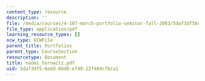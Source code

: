 ```yaml
---
content_type: resource
description: ''
file: /media/courses/4-107-march-portfolio-seminar-fall-2003/5daf3df56edd86d0ef4822f404cfbca1_naomi_horowitz.pdf
file_type: application/pdf
learning_resource_types: []
ocw_type: OCWFile
parent_title: Portfolios
parent_type: CourseSection
resourcetype: Document
title: naomi_horowitz.pdf
uid: 5daf3df5-6edd-86d0-ef48-22f404cfbca1
---
```

